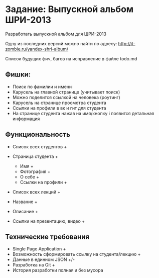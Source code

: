 Задание: Выпускной альбом ШРИ-2013
=========
Разработать выпускной альбом для ШРИ-2013 

Одну из последних версий можно найти по адресу: 
http://it-zombie.ru/yandex-shri-album/

Список будущих фич, багов на исправление в файле todo.md

Фишки: 
----
- Поиск по фамилии и имени
- Карусель на главной странице (учитывает поиск)
- Можно поделится ссылкой на человека (роутинг)
- Карусель на странице просмотра студента
- Ссылки на профили в вк и гит для студента
- На странице студента нажав на имя/кнопку i появится детальная информация

Функциональность
----
- Список всех студентов +
- Страница студента +
  - Имя +
  - Фотография +
  - О себе +
  - Ссылки на профили +


- Список всех лекций +
 - Название +
 - Описание +
 - Ссылки на презентацию, видео +

Технические требования
----
- Single Page Application +
- Возможность сформировать ссылку на студента/лекцию +
- Данные в единном JSON +/-
- Разработка на Git +
- История разработки полная и без мусора 